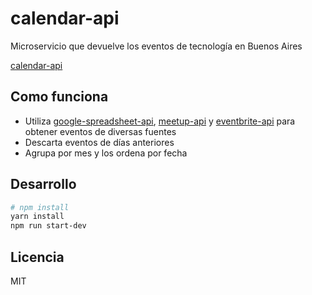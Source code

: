 # calendar-api

Microservicio que devuelve los eventos de tecnología en Buenos Aires

[calendar-api](http://calendar-api.now.sh/)

## Como funciona

* Utiliza [google-spreadsheet-api](https://github.com/meetupjs-ar/google-spreadsheet-api), [meetup-api](https://github.com/meetupjs-ar/meetup-api) y [eventbrite-api](https://github.com/meetupjs-ar/eventbrite-api) para obtener eventos de diversas fuentes
* Descarta eventos de días anteriores
* Agrupa por mes y los ordena por fecha

## Desarrollo

```bash
# npm install
yarn install
npm run start-dev
```

## Licencia

MIT